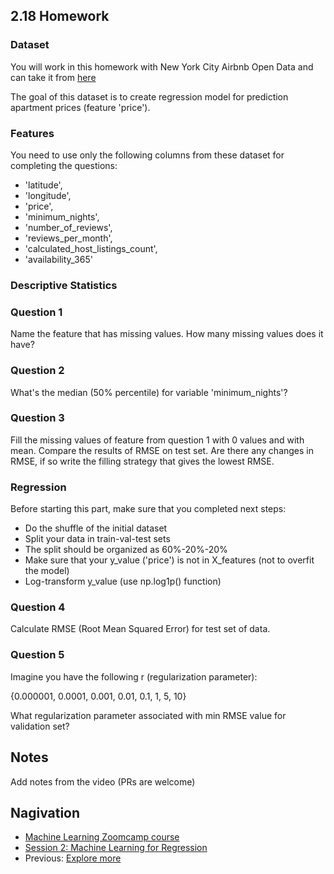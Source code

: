 
## 2.18 Homework

### Dataset

You will work in this homework with New York City Airbnb Open Data and can take it from [here](https://www.kaggle.com/dgomonov/new-york-city-airbnb-open-data?select=AB_NYC_2019.csv)

The goal of this dataset is to create regression model for prediction apartment prices (feature 'price').

### Features

You need to use only the following columns from these dataset for completing the questions:

* 'latitude',
* 'longitude',
* 'price',
* 'minimum_nights',
* 'number_of_reviews',
* 'reviews_per_month',
* 'calculated_host_listings_count',
* 'availability_365'

### Descriptive Statistics

### Question 1

Name the feature that has missing values. How many missing values does it have? 

### Question 2

What's the median (50% percentile) for variable 'minimum_nights'?

### Question 3

Fill the missing values of feature from question 1 with 0 values and with mean. Compare the results of RMSE on test set. Are there any changes in RMSE, if so write the filling strategy that gives the lowest RMSE.

### Regression

Before starting this part, make sure that you completed next steps:

* Do the shuffle of the initial dataset
* Split your data in train-val-test sets
* The split should be organized as 60%-20%-20%
* Make sure that your y_value ('price') is not in X_features (not to overfit the model)
* Log-transform y_value (use np.log1p() function)

### Question 4

Calculate RMSE (Root Mean Squared Error) for test set of data. 


### Question 5

Imagine you have the following r (regularization parameter):

{0.000001, 0.0001, 0.001, 0.01, 0.1, 1, 5, 10}

What regularization parameter associated with min RMSE value for validation set?


## Notes

Add notes from the video (PRs are welcome)


## Nagivation

* [Machine Learning Zoomcamp course](../)
* [Session 2: Machine Learning for Regression](./)
* Previous: [Explore more](17-explore-more.md)

